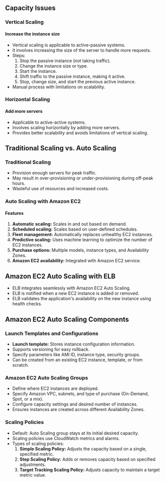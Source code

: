 
## Capacity Issues

### Vertical Scaling

#### Increase the instance size
- Vertical scaling is applicable to active-passive systems.
- It involves increasing the size of the server to handle more requests.
- Steps:
  1. Stop the passive instance (not taking traffic).
  2. Change the instance size or type.
  3. Start the instance.
  4. Shift traffic to the passive instance, making it active.
  5. Stop, change size, and start the previous active instance.
- Manual process with limitations on scalability.

### Horizontal Scaling

#### Add more servers
- Applicable to active-active systems.
- Involves scaling horizontally by adding more servers.
- Provides better scalability and avoids limitations of vertical scaling.


## Traditional Scaling vs. Auto Scaling

### Traditional Scaling
- Provision enough servers for peak traffic.
- May result in over-provisioning or under-provisioning during off-peak hours.
- Wasteful use of resources and increased costs.

### Auto Scaling with Amazon EC2

#### Features
1. **Automatic scaling:** Scales in and out based on demand.
2. **Scheduled scaling:** Scales based on user-defined schedules.
3. **Fleet management:** Automatically replaces unhealthy EC2 instances.
4. **Predictive scaling:** Uses machine learning to optimize the number of EC2 instances.
5. **Purchase options:** Multiple models, instance types, and Availability Zones.
6. **Amazon EC2 availability:** Integrated with Amazon EC2 service.


## Amazon EC2 Auto Scaling with ELB

- ELB integrates seamlessly with Amazon EC2 Auto Scaling.
- ELB is notified when a new EC2 instance is added or removed.
- ELB validates the application's availability on the new instance using health checks.


## Amazon EC2 Auto Scaling Components

### Launch Templates and Configurations

- **Launch template:** Stores instance configuration information.
- Supports versioning for easy rollback.
- Specify parameters like AMI ID, instance type, security groups.
- Can be created from an existing EC2 instance, template, or from scratch.

### Amazon EC2 Auto Scaling Groups

- Define where EC2 instances are deployed.
- Specify Amazon VPC, subnets, and type of purchase (On-Demand, Spot, or a mix).
- Configure capacity settings and desired number of instances.
- Ensures instances are created across different Availability Zones.

### Scaling Policies

- Default: Auto Scaling group stays at its initial desired capacity.
- Scaling policies use CloudWatch metrics and alarms.
- Types of scaling policies:
  1. **Simple Scaling Policy:** Adjusts the capacity based on a single, specified metric.
  2. **Step Scaling Policy:** Adds or removes capacity based on specified adjustments.
  3. **Target Tracking Scaling Policy:** Adjusts capacity to maintain a target metric value.
